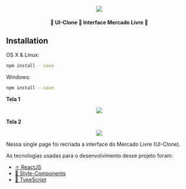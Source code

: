 
<p align="center"> <img src="https://olist.com/wp-content/uploads/2018/04/marketplace-mercado-livre-3.png"></p>
<h4 align="center"> 
	🚧  UI-Clone 🚀 Interface Mercado Livre  🚧
</h4>

## Installation

OS X & Linux:

```sh
npm install --save
```

Windows:

```sh
npm install --save
```

<strong>Tela 1 </strong>


<p align="center">
<img src="https://uploaddeimagens.com.br/images/002/883/039/original/interface.1.JPG?1600344678">
</p>


<strong>Tela 2 </strong>


<p align="center">
<img src="https://uploaddeimagens.com.br/images/002/883/041/original/interface.2.JPG?1600344727">
</p>



<p> 
Nessa single page foi recriada a interface do Mercado Livre (UI-Clone).</P> 
<P> As tecnologias usadas para o desenvolvimento desse projeto foram:</p>

 - <a href="https://pt-br.reactjs.org/">⚛ ReactJS </a>
 - <a href="https://styled-components.com/">💅 Style-Components</a> 
 - <a href="https://www.typescriptlang.org/">🚀 TypeScript</a> 
